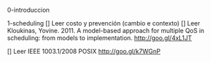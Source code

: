 0-introduccion

1-scheduling
[] Leer costo y prevención (cambio e contexto)
    [] Leer Kloukinas, Yovine. 2011. A model-based approach for multiple QoS in scheduling: from models to implementation. http://goo.gl/4xL1JT

[] Leer IEEE 1003.1/2008 POSIX http://goo.gl/k7WGnP
